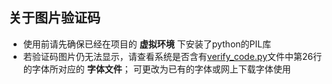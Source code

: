 ## 关于图片验证码

* 使用前请先确保已经在项目的 **虚拟环境** 下安装了python的PIL库
* 若验证码图片仍无法显示，请查看系统是否含有[verify_code.py](./verify_code.py)文件中第26行的字体所对应的 **字体文件**；
可更改为已有的字体或网上下载字体使用
